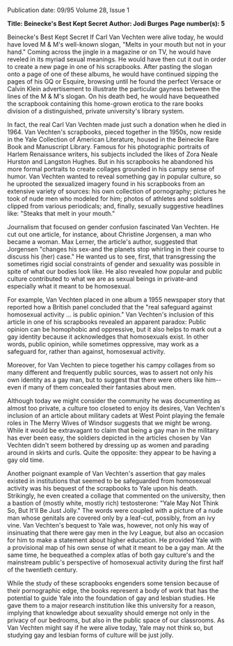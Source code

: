 Publication date: 09/95
Volume 28, Issue 1

**Title: Beinecke's Best Kept Secret**
**Author: Jodi Burges**
**Page number(s): 5**

Beinecke's Best Kept Secret 
If Carl Van Vechten were alive today, he 
would have loved M & M's well-known 
slogan, "Melts in your mouth but not in your 
hand." Coming across the jingle in a 
magazine or on TV, he would have reveled in 
its myriad sexual meanings. He would have 
then cut it out in order to create a new page 
in one of his scrapbooks. After pasting the 
slogan onto a page of one of these albums, he 
would have continued sipping the pages of 
his GQ or Esquire, browsing until he found 
the perfect Versace or Calvin Klein 
advertisement to illustrate the particular 
gayness between the lines of the M & M's 
slogan. On his death bed, he would have 
bequeathed the scrapbook containing this 
home-grown erotica to the rare books division 
of a distinguished, private university's library 
system.


In fact, the real Carl Van Vechten made 
just such a donation when he died in 1964. 
Van Vechten's scrapbooks, pieced together in 
the 1950s, now reside in the Yale Collection 
of American Literature, housed in the 
Beinecke Rare Book and Manuscript Library. 
Famous for his photographic portraits of 
Harlem Renaissance writers, his subjects 
included the likes of Zora Neale Hurston and 
Langston Hughes. But in his scrapbooks he 
abandoned his more formal portraits to create 
collages grounded in his campy sense of 
humor. Van Vechten wanted to reveal 
something gay in popular culture, so he 
uprooted the sexualized imagery found in his 
scrapbooks from an extensive variety of 
sources: his own collection of pornography; 
pictures he took of nude men who modeled 
for him; photos of athletes and soldiers 
clipped from various periodicals; and, finally, 
sexually suggestive headlines like: "Steaks that 
melt in your mouth."


Journalism that focused on gender 
confusion fascinated Van Vechten. He cut out 
one article, for instance, about Christine 
Jorgensen, a man who became a woman. Max 
Lerner, the article's author, suggested that 
Jorgensen "changes his sex-and the planets 
stop whirling in their course to discuss his 
(her) case." He wanted us to see, first, that 
transgressing the sometimes rigid social 
constraints of gender and sexuality was 
possible in spite of what our bodies look like. 
He also revealed how popular and public 
culture contributed to what we are as sexual 
beings in private-and especially what it 
meant to be homosexual.


For example, Van Vechten placed in one 
album a 1955 newspaper story that reported how a 
British panel concluded that the "real 
safeguard against homosexual activity ... is 
public opinion." Van Vechten's inclusion of 
this article in one of his scrapbooks revealed 
an apparent paradox: Public opinion can be 
homophobic and oppressive, but it also helps 
to mark out a gay identity because it 
acknowledges that homosexuals exist. In other 
words, public opinion, while sometimes 
oppressive, may work as a safeguard for, 
rather than against, homosexual activity.


Moreover, for Van Vechten to piece together 
his campy collages from so many different 
and frequently public sources, was to assert 
not only his own identity as a gay man, but to 
suggest that there were others like him--even 
if many of them concealed their fantasies 
about men.


Although today we might consider the 
community he was documenting as almost 
too private, a culture too closeted to enjoy its 
desires, Van Vechten's inclusion of an article 
about military cadets at West Point playing 
the female roles in The Merry Wives of 
Windsor suggests that we might be wrong. 
While it would be extravagant to claim that 
being a gay man in the military has ever been 
easy, the soldiers depicted in the articles 
chosen by Van Vechten didn't seem bothered 
by dressing up as women and parading 
around in skirts and curls. Quite the opposite: 
they appear to be having a gay old time.


Another poignant example of Van 
Vechten's assertion that gay males existed in 
institutions that seemed to be safeguarded 
from homosexual activity was his bequest of 
the scrapbooks to Yale upon his death. 
Strikingly, he even created a collage that 
commented on the university, then a bastion 
of (mostly white, mostly rich) testosterone: 
"Yale May Not Think So, But It'll Be Just 
Jolly." The words were coupled with a picture 
of a nude man whose genitals are covered 
only by a leaf-cut, possibly, from an ivy 
vine. Van Vechten's bequest to Yale was, 
however, not only his way of insinuating that 
there were gay men in the Ivy League, but 
also an occasion for him to make a statement 
about higher education. He provided Yale 
with a provisional map of his own sense of 
what it meant to be a gay man. At the same 
time, he bequeathed a complex atlas of both 
gay culture's and the mainstream public's 
perspective of homosexual activity during the 
first half of the twentieth century.


While the study of these scrapbooks 
engenders some tension because of their 
pornographic edge, the books represent a 
body of work that has the potential to guide 
Yale into the foundation of gay and lesbian 
studies. He gave them to a major research 
institution like this university for a reason, 
implying that knowledge about sexuality 
should emerge not only in the privacy of our 
bedrooms, but also in the public space of our 
classrooms. As Van Vechten might say if he 
were alive today, Yale may not think so, but 
studying gay and lesbian forms of culture will 
be just jolly.